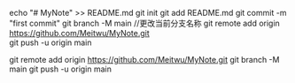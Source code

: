 echo "# MyNote" >> README.md
git init
git add README.md
git commit -m "first commit"
git branch -M main //更改当前分支名称
git remote add origin https://github.com/Meitwu/MyNote.git  
git push -u origin main


git remote add origin https://github.com/Meitwu/MyNote.git
git branch -M main
git push -u origin main